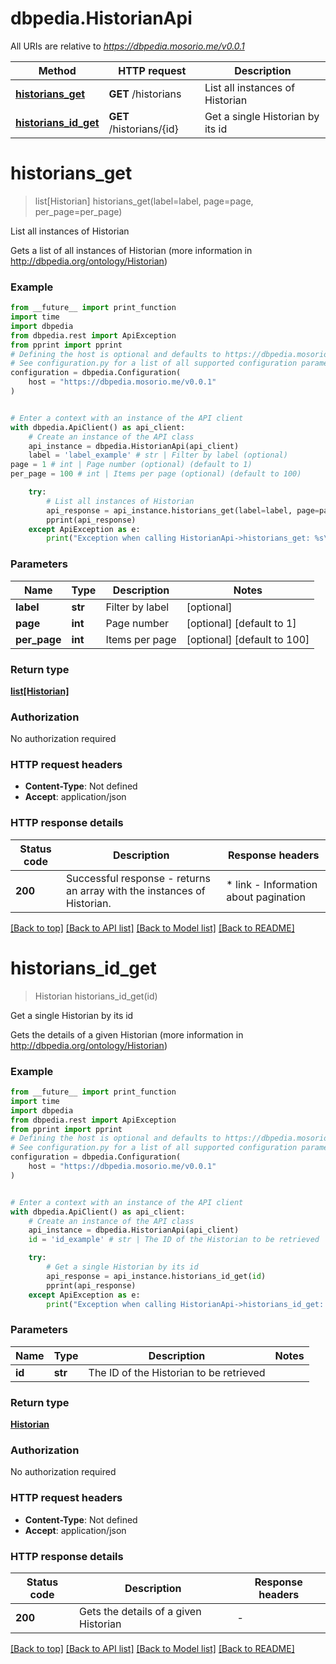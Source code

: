 # dbpedia.HistorianApi

All URIs are relative to *https://dbpedia.mosorio.me/v0.0.1*

Method | HTTP request | Description
------------- | ------------- | -------------
[**historians_get**](HistorianApi.md#historians_get) | **GET** /historians | List all instances of Historian
[**historians_id_get**](HistorianApi.md#historians_id_get) | **GET** /historians/{id} | Get a single Historian by its id


# **historians_get**
> list[Historian] historians_get(label=label, page=page, per_page=per_page)

List all instances of Historian

Gets a list of all instances of Historian (more information in http://dbpedia.org/ontology/Historian)

### Example

```python
from __future__ import print_function
import time
import dbpedia
from dbpedia.rest import ApiException
from pprint import pprint
# Defining the host is optional and defaults to https://dbpedia.mosorio.me/v0.0.1
# See configuration.py for a list of all supported configuration parameters.
configuration = dbpedia.Configuration(
    host = "https://dbpedia.mosorio.me/v0.0.1"
)


# Enter a context with an instance of the API client
with dbpedia.ApiClient() as api_client:
    # Create an instance of the API class
    api_instance = dbpedia.HistorianApi(api_client)
    label = 'label_example' # str | Filter by label (optional)
page = 1 # int | Page number (optional) (default to 1)
per_page = 100 # int | Items per page (optional) (default to 100)

    try:
        # List all instances of Historian
        api_response = api_instance.historians_get(label=label, page=page, per_page=per_page)
        pprint(api_response)
    except ApiException as e:
        print("Exception when calling HistorianApi->historians_get: %s\n" % e)
```

### Parameters

Name | Type | Description  | Notes
------------- | ------------- | ------------- | -------------
 **label** | **str**| Filter by label | [optional] 
 **page** | **int**| Page number | [optional] [default to 1]
 **per_page** | **int**| Items per page | [optional] [default to 100]

### Return type

[**list[Historian]**](Historian.md)

### Authorization

No authorization required

### HTTP request headers

 - **Content-Type**: Not defined
 - **Accept**: application/json

### HTTP response details
| Status code | Description | Response headers |
|-------------|-------------|------------------|
**200** | Successful response - returns an array with the instances of Historian. |  * link - Information about pagination <br>  |

[[Back to top]](#) [[Back to API list]](../README.md#documentation-for-api-endpoints) [[Back to Model list]](../README.md#documentation-for-models) [[Back to README]](../README.md)

# **historians_id_get**
> Historian historians_id_get(id)

Get a single Historian by its id

Gets the details of a given Historian (more information in http://dbpedia.org/ontology/Historian)

### Example

```python
from __future__ import print_function
import time
import dbpedia
from dbpedia.rest import ApiException
from pprint import pprint
# Defining the host is optional and defaults to https://dbpedia.mosorio.me/v0.0.1
# See configuration.py for a list of all supported configuration parameters.
configuration = dbpedia.Configuration(
    host = "https://dbpedia.mosorio.me/v0.0.1"
)


# Enter a context with an instance of the API client
with dbpedia.ApiClient() as api_client:
    # Create an instance of the API class
    api_instance = dbpedia.HistorianApi(api_client)
    id = 'id_example' # str | The ID of the Historian to be retrieved

    try:
        # Get a single Historian by its id
        api_response = api_instance.historians_id_get(id)
        pprint(api_response)
    except ApiException as e:
        print("Exception when calling HistorianApi->historians_id_get: %s\n" % e)
```

### Parameters

Name | Type | Description  | Notes
------------- | ------------- | ------------- | -------------
 **id** | **str**| The ID of the Historian to be retrieved | 

### Return type

[**Historian**](Historian.md)

### Authorization

No authorization required

### HTTP request headers

 - **Content-Type**: Not defined
 - **Accept**: application/json

### HTTP response details
| Status code | Description | Response headers |
|-------------|-------------|------------------|
**200** | Gets the details of a given Historian |  -  |

[[Back to top]](#) [[Back to API list]](../README.md#documentation-for-api-endpoints) [[Back to Model list]](../README.md#documentation-for-models) [[Back to README]](../README.md)

